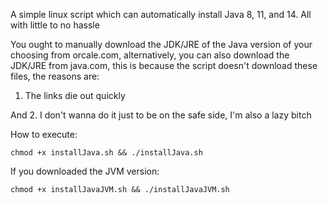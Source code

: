 A simple linux script which can automatically install Java 8, 11, and 14. All with little to no hassle

You ought to manually download the JDK/JRE of the Java version of your choosing from orcale.com, alternatively, you can also download the JDK/JRE from java.com, this is because the script doesn't download these files, the reasons are:

1. The links die out quickly

And 2. I don't wanna do it just to be on the safe side, I'm also a lazy bitch



How to execute:

```chmod +x installJava.sh && ./installJava.sh```


If you downloaded the JVM version:


```chmod +x installJavaJVM.sh && ./installJavaJVM.sh```
